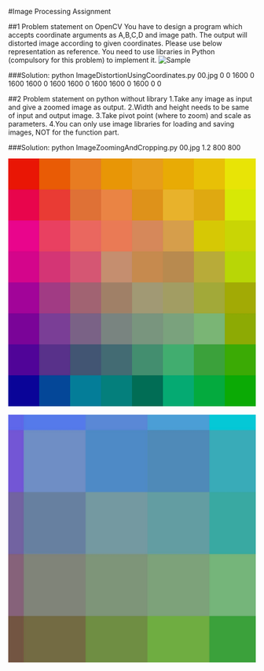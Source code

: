 #Image Processing Assignment

##1 Problem statement on OpenCV
You have to design a program which accepts coordinate arguments as A,B,C,D and image path. The output will distorted image according to given coordinates. 
Please use below representation as reference. You need to use libraries in Python (compulsory for this problem) to implement it. 
![Sample](https://www.flickr.com/photos/149397301@N04/shares/M75TgJ)

###Solution:
python ImageDistortionUsingCoordinates.py 00.jpg 0 0 1600 0 1600 1600 0 1600 1600 0 1600 1600 0 1600 0 0

##2 Problem statement on python without library
1.Take any image as input and give a zoomed image as output. 
2.Width and height needs to be same of input and output image. 
3.Take pivot point (where to zoom) and scale as parameters. 
4.You can only use image libraries for loading and saving images, NOT for the function part.

###Solution:
python ImageZoomingAndCropping.py 00.jpg 1.2 800 800

![Original Image](https://github.com/SteffinRayen/improved-parakeet/blob/master/00.jpg)

![Zoomed Image](https://github.com/SteffinRayen/improved-parakeet/blob/master/zoomed_picture.png)
